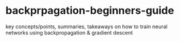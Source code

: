 # backprpagation-beginners-guide
key concepts/points, summaries, takeaways on how to train neural networks using backpropagation  &amp; gradient descent 
